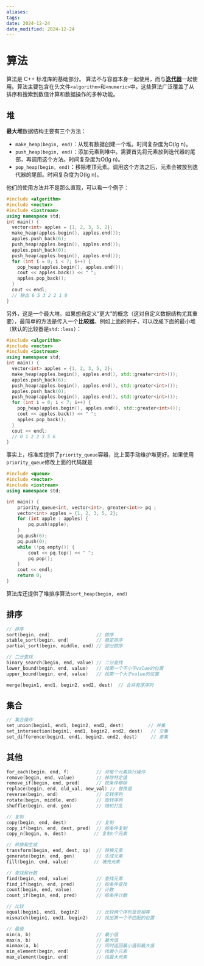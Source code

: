 ```yaml
---
aliases: 
tags: 
date: 2024-12-24
date_modified: 2024-12-24
---
```


# 算法

算法是 C++ 标准库的基础部分。 算法不与容器本身一起使用，而与[**迭代器**](./iterator.md)一起使用。算法主要包含在头文件`<algorithm>`和`<numeric>`中。这些算法广泛覆盖了从排序和搜索到数值计算和数据操作的多种功能。

## 堆

**最大堆**数据结构主要有三个方法：

- `make_heap(begin, end)`：从现有数据创建一个堆。时间复杂度为O(lg n)。
- `push_heap(begin, end)`：添加元素到堆中。需要首先将元素放到迭代器的尾部，再调用这个方法。时间复杂度为O(lg n)。
- `pop_heap(begin, end)`：移除堆顶元素。调用这个方法之后，元素会被放到迭代器的尾部。时间复杂度为O(lg n)。

他们的使用方法并不是那么直观，可以看一个例子：

```cpp
#include <algorithm>
#include <vector>
#include <iostream>
using namespace std;
int main() {
  vector<int> apples = {1, 2, 3, 5, 2};
  make_heap(apples.begin(), apples.end());
  apples.push_back(6);
  push_heap(apples.begin(), apples.end());
  apples.push_back(0);
  push_heap(apples.begin(), apples.end());
  for (int i = 0; i < 7; i++) {
    pop_heap(apples.begin(), apples.end());
    cout << apples.back() << " ";
    apples.pop_back();
  }
  cout << endl;
  // 输出 6 5 3 2 2 1 0
}
```

另外，这是一个最大堆。如果想自定义“更大”的概念（这对自定义数据结构尤其重要），最简单的方法是传入一个**比较器**。例如上面的例子，可以改成下面的最小堆（默认的比较器是`std::less`）：

```cpp
#include <algorithm>
#include <vector>
#include <iostream>
using namespace std;
int main() {
  vector<int> apples = {1, 2, 3, 5, 2};
  make_heap(apples.begin(), apples.end(), std::greater<int>());
  apples.push_back(6);
  push_heap(apples.begin(), apples.end(), std::greater<int>());
  apples.push_back(0);
  push_heap(apples.begin(), apples.end(), std::greater<int>());
  for (int i = 0; i < 7; i++) {
    pop_heap(apples.begin(), apples.end(), std::greater<int>());
    cout << apples.back() << " ";
    apples.pop_back();
  }
  cout << endl;
  // 0 1 2 2 3 5 6
}
```

事实上，标准库提供了`priority_queue`容器，比上面手动维护堆更好。如果使用`priority_queue`修改上面的代码就是

```cpp
#include <queue>
#include <vector>
#include <iostream>
using namespace std;

int main() {
    priority_queue<int, vector<int>, greater<int>> pq ;
    vector<int> apples = {1, 2, 3, 5, 2};
    for (int apple : apples) {
        pq.push(apple);
    }
    pq.push(6);
    pq.push(0);
    while (!pq.empty()) {
        cout << pq.top() << " ";
        pq.pop();
    }
    cout << endl;
    return 0;
}
```

算法库还提供了堆排序算法`sort_heap(begin, end)`

## 排序

```cpp
// 排序
sort(begin, end)                 // 排序
stable_sort(begin, end)          // 稳定排序
partial_sort(begin, middle, end) // 部分排序

// 二分查找
binary_search(begin, end, value) // 二分查找
lower_bound(begin, end, value)   // 找第一个不小于value的位置
upper_bound(begin, end, value)   // 找第一个大于value的位置

merge(begin1, end1, begin2, end2, dest)  // 合并有序序列
```

## 集合

```cpp
// 集合操作
set_union(begin1, end1, begin2, end2, dest)         // 并集
set_intersection(begin1, end1, begin2, end2, dest)   // 交集
set_difference(begin1, end1, begin2, end2, dest)     // 差集
```

## 其他

```cpp
for_each(begin, end, f)          // 对每个元素执行操作
remove(begin, end, value)        // 移除特定值
remove_if(begin, end, pred)      // 按条件移除
replace(begin, end, old_val, new_val) // 替换值
reverse(begin, end)              // 反转序列
rotate(begin, middle, end)       // 旋转序列
shuffle(begin, end, gen)         // 随机打乱

// 复制
copy(begin, end, dest)           // 复制
copy_if(begin, end, dest, pred)  // 按条件复制
copy_n(begin, n, dest)          // 复制n个元素

// 转换和生成
transform(begin, end, dest, op)  // 转换元素
generate(begin, end, gen)        // 生成元素
fill(begin, end, value)         // 填充元素

// 查找和计数
find(begin, end, value)          // 查找元素
find_if(begin, end, pred)        // 按条件查找
count(begin, end, value)         // 计数
count_if(begin, end, pred)       // 按条件计数

// 比较
equal(begin1, end1, begin2)      // 比较两个序列是否相等
mismatch(begin1, end1, begin2)   // 找出第一个不匹配的位置

// 最值
min(a, b)                        // 最小值
max(a, b)                        // 最大值
minmax(a, b)                     // 同时返回最小值和最大值
min_element(begin, end)          // 找最小元素
max_element(begin, end)          // 找最大元素
```
